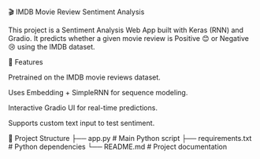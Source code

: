 🎬 IMDB Movie Review Sentiment Analysis

This project is a Sentiment Analysis Web App built with Keras (RNN) and Gradio.
It predicts whether a given movie review is Positive 😊 or Negative 😢 using the IMDB dataset.

🚀 Features

Pretrained on the IMDB movie reviews dataset.

Uses Embedding + SimpleRNN for sequence modeling.

Interactive Gradio UI for real-time predictions.

Supports custom text input to test sentiment.

📂 Project Structure
├── app.py              # Main Python script
├── requirements.txt    # Python dependencies
└── README.md           # Project documentation
